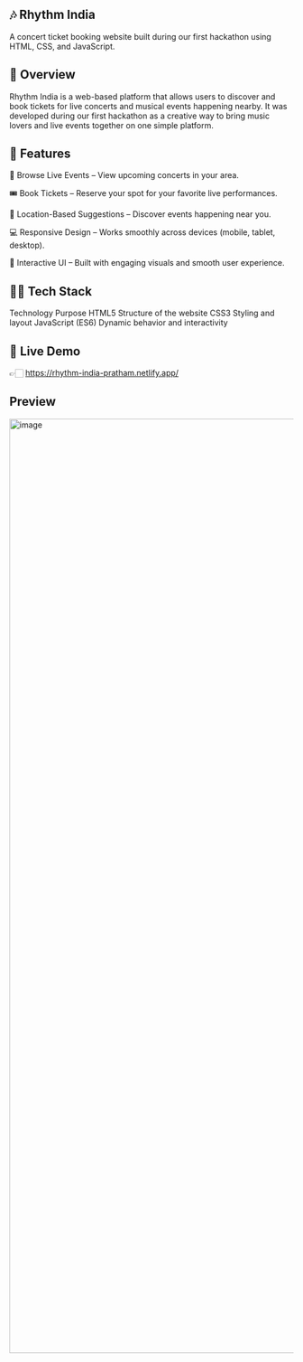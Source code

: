 ## 🎶 Rhythm India

A concert ticket booking website built during our first hackathon using HTML, CSS, and JavaScript.

## 📝 Overview

Rhythm India is a web-based platform that allows users to discover and book tickets for live concerts and musical events happening nearby. It was developed during our first hackathon as a creative way to bring music lovers and live events together on one simple platform.

## 🚀 Features

🎤 Browse Live Events – View upcoming concerts in your area.

🎟️ Book Tickets – Reserve your spot for your favorite live performances.

📍 Location-Based Suggestions – Discover events happening near you.

💻 Responsive Design – Works smoothly across devices (mobile, tablet, desktop).

🎨 Interactive UI – Built with engaging visuals and smooth user experience.

## 🧑‍💻 Tech Stack
Technology	      Purpose
HTML5            	Structure of the website
CSS3	            Styling and layout
JavaScript (ES6)	Dynamic behavior and interactivity

## 🛜 Live Demo
👉🏻 https://rhythm-india-pratham.netlify.app/

## Preview 
<img width="2940" height="1654" alt="image" src="https://github.com/user-attachments/assets/2df79c7d-efd3-4363-a2fb-4778ea7a081e" />

